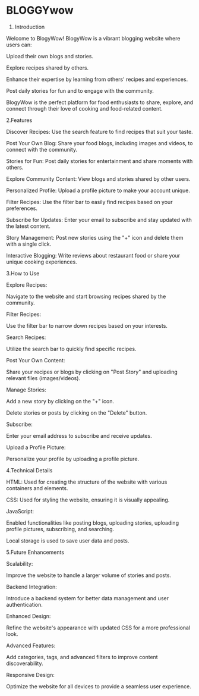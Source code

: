 # BLOGGYwow

1. Introduction

Welcome to BlogyWow! BlogyWow is a vibrant blogging website where users can:

Upload their own blogs and stories.

Explore recipes shared by others.

Enhance their expertise by learning from others' recipes and experiences.

Post daily stories for fun and to engage with the community.

BlogyWow is the perfect platform for food enthusiasts to share, explore, and connect through their love of cooking and food-related content.

2.Features

Discover Recipes: Use the search feature to find recipes that suit your taste.

Post Your Own Blog: Share your food blogs, including images and videos, to connect with the community.

Stories for Fun: Post daily stories for entertainment and share moments with others.

Explore Community Content: View blogs and stories shared by other users.

Personalized Profile: Upload a profile picture to make your account unique.

Filter Recipes: Use the filter bar to easily find recipes based on your preferences.

Subscribe for Updates: Enter your email to subscribe and stay updated with the latest content.

Story Management: Post new stories using the "+" icon and delete them with a single click.

Interactive Blogging: Write reviews about restaurant food or share your unique cooking experiences.

3.How to Use

Explore Recipes:

Navigate to the website and start browsing recipes shared by the community.

Filter Recipes:

Use the filter bar to narrow down recipes based on your interests.

Search Recipes:

Utilize the search bar to quickly find specific recipes.

Post Your Own Content:

Share your recipes or blogs by clicking on "Post Story" and uploading relevant files (images/videos).

Manage Stories:

Add a new story by clicking on the "+" icon.

Delete stories or posts by clicking on the "Delete" button.

Subscribe:

Enter your email address to subscribe and receive updates.

Upload a Profile Picture:

Personalize your profile by uploading a profile picture.

4.Technical Details

HTML: Used for creating the structure of the website with various containers and elements.

CSS: Used for styling the website, ensuring it is visually appealing.

JavaScript:

Enabled functionalities like posting blogs, uploading stories, uploading profile pictures, subscribing, and searching.

Local storage is used to save user data and posts.

5.Future Enhancements

Scalability:

Improve the website to handle a larger volume of stories and posts.

Backend Integration:

Introduce a backend system for better data management and user authentication.

Enhanced Design:

Refine the website's appearance with updated CSS for a more professional look.

Advanced Features:

Add categories, tags, and advanced filters to improve content discoverability.

Responsive Design:

Optimize the website for all devices to provide a seamless user experience.

